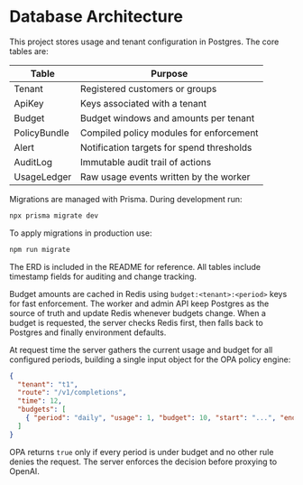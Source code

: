 # Database Architecture

This project stores usage and tenant configuration in Postgres. The core tables are:

| Table        | Purpose                                   |
|--------------|-------------------------------------------|
| Tenant       | Registered customers or groups            |
| ApiKey       | Keys associated with a tenant             |
| Budget       | Budget windows and amounts per tenant     |
| PolicyBundle | Compiled policy modules for enforcement   |
| Alert        | Notification targets for spend thresholds |
| AuditLog     | Immutable audit trail of actions          |
| UsageLedger  | Raw usage events written by the worker    |

Migrations are managed with Prisma. During development run:

```bash
npx prisma migrate dev
```

To apply migrations in production use:

```bash
npm run migrate
```

The ERD is included in the README for reference.
All tables include timestamp fields for auditing and change tracking.

Budget amounts are cached in Redis using `budget:<tenant>:<period>` keys for
fast enforcement. The worker and admin API keep Postgres as the source of truth
and update Redis whenever budgets change. When a budget is requested, the server
checks Redis first, then falls back to Postgres and finally environment
defaults.

At request time the server gathers the current usage and budget for all
configured periods, building a single input object for the OPA policy engine:

```json
{
  "tenant": "t1",
  "route": "/v1/completions",
  "time": 12,
  "budgets": [
    { "period": "daily", "usage": 1, "budget": 10, "start": "...", "end": "..." }
  ]
}
```

OPA returns `true` only if every period is under budget and no other rule
denies the request. The server enforces the decision before proxying to OpenAI.
